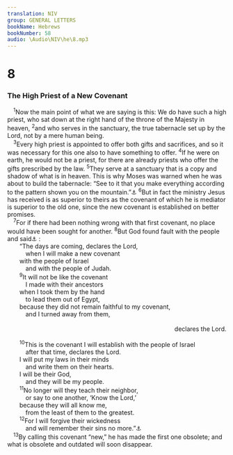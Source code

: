 ```yaml
---
translation: NIV
group: GENERAL LETTERS
bookName: Hebrews 
bookNumber: 58
audio: \Audio\NIV\he\8.mp3
---
```


<div class="title"><h1>8</h1><h3>The High Priest of a New Covenant </h3></div>
<span class="verse he_8_1"> <sup>1</sup>Now the main point of what we are saying is this: We do have such a high priest, who sat down at the right hand of the throne of the Majesty in heaven, </span>
<span class="verse he_8_2"><sup>2</sup>and who serves in the sanctuary, the true tabernacle set up by the Lord, not by a mere human being. <br/></span>
<span class="verse he_8_3"> <sup>3</sup>Every high priest is appointed to offer both gifts and sacrifices, and so it was necessary for this one also to have something to offer. </span>
<span class="verse he_8_4"><sup>4</sup>If he were on earth, he would not be a priest, for there are already priests who offer the gifts prescribed by the law. </span>
<span class="verse he_8_5"><sup>5</sup>They serve at a sanctuary that is a copy and shadow of what is in heaven. This is why Moses was warned when he was about to build the tabernacle: “See to it that you make everything according to the pattern shown you on the mountain.”<a data-toggle="tooltip" data-placement="bottom" title="Exodus 25:40">⚓</a></span>
<span class="verse he_8_6"><sup>6</sup>But in fact the ministry Jesus has received is as superior to theirs as the covenant of which he is mediator is superior to the old one, since the new covenant is established on better promises. <br/></span>
<span class="verse he_8_7"> <sup>7</sup>For if there had been nothing wrong with that first covenant, no place would have been sought for another. </span>
<span class="verse he_8_8"><sup>8</sup>But God found fault with the people and said<a data-toggle="tooltip" data-placement="bottom" title="Some manuscripts may be translated fault and said to the people.">⚓</a> : <br/>  “The days are coming, declares the Lord, <br/>   when I will make a new covenant <br/>  with the people of Israel <br/>   and with the people of Judah. <br/></span>
<span class="verse he_8_9">  <sup>9</sup>It will not be like the covenant <br/>   I made with their ancestors <br/>  when I took them by the hand <br/>   to lead them out of Egypt, <br/>  because they did not remain faithful to my covenant, <br/>   and I turned away from them, <br/> <aside style="text-align:right;">declares the Lord. </aside><br/></span>
<span class="verse he_8_10">  <sup>10</sup>This is the covenant I will establish with the people of Israel <br/>   after that time, declares the Lord. <br/>  I will put my laws in their minds <br/>   and write them on their hearts. <br/>  I will be their God, <br/>   and they will be my people. <br/></span>
<span class="verse he_8_11">  <sup>11</sup>No longer will they teach their neighbor, <br/>   or say to one another, ‘Know the Lord,’ <br/>  because they will all know me, <br/>   from the least of them to the greatest. <br/></span>
<span class="verse he_8_12">  <sup>12</sup>For I will forgive their wickedness <br/>   and will remember their sins no more.”<a data-toggle="tooltip" data-placement="bottom" title="Jer. 31:31-34">⚓</a><br/></span>
<span class="verse he_8_13"> <sup>13</sup>By calling this covenant “new,” he has made the first one obsolete; and what is obsolete and outdated will soon disappear. <br/></span>
